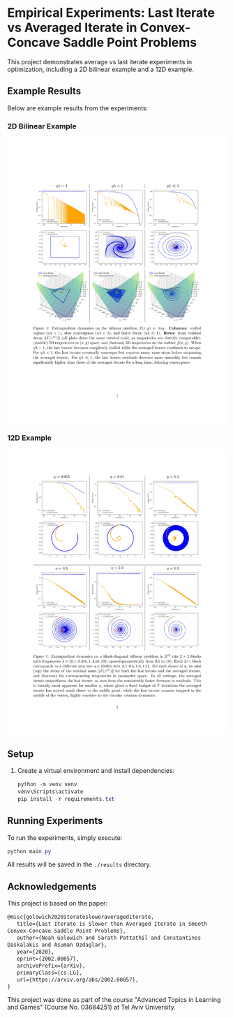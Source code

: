 
# Empirical Experiments: Last Iterate vs Averaged Iterate in Convex-Concave Saddle Point Problems


This project demonstrates average vs last iterate experiments in optimization, including a 2D bilinear example and a 12D example.

## Example Results

Below are example results from the experiments:

### 2D Bilinear Example
![2D Example](assets/2D.jpg)

### 12D Example
![12D Example](assets/12D.jpg)

## Setup

1. Create a virtual environment and install dependencies:
   ```powershell
   python -m venv venv
   venv\Scripts\activate
   pip install -r requirements.txt
   ```

## Running Experiments

To run the experiments, simply execute:

```powershell
python main.py
```


All results will be saved in the `./results` directory.

## Acknowledgements

This project is based on the paper:

```
@misc{golowich2020iteratesloweraveragediterate,
   title={Last Iterate is Slower than Averaged Iterate in Smooth Convex-Concave Saddle Point Problems}, 
   author={Noah Golowich and Sarath Pattathil and Constantinos Daskalakis and Asuman Ozdaglar},
   year={2020},
   eprint={2002.00057},
   archivePrefix={arXiv},
   primaryClass={cs.LG},
   url={https://arxiv.org/abs/2002.00057}, 
}
```

This project was done as part of the course "Advanced Topics in Learning and Games" (Course No. 03684251) at Tel Aviv University.
